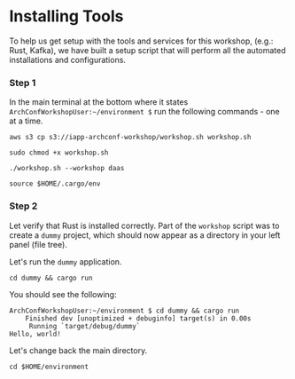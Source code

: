 # Installing Tools

To help us get setup with the tools and services for this workshop, \(e.g.: Rust, Kafka\), we have built a setup script that will perform all the automated installations and configurations.

### Step 1

In the main terminal at the bottom where it states `ArchConfWorkshopUser:~/environment $` run the following commands - one at a time.

```text
aws s3 cp s3://iapp-archconf-workshop/workshop.sh workshop.sh
```

```text
sudo chmod +x workshop.sh
```

```text
./workshop.sh --workshop daas
```

```text
source $HOME/.cargo/env
```

### Step 2

Let verify that Rust is installed correctly. Part of the `workshop` script was to create a `dummy` project, which should now appear as a directory in your left panel \(file tree\).

Let's run the `dummy` application.

```text
cd dummy && cargo run
```

You should see the following:

```text
ArchConfWorkshopUser:~/environment $ cd dummy && cargo run                                                                                                                                 
    Finished dev [unoptimized + debuginfo] target(s) in 0.00s
     Running `target/debug/dummy`
Hello, world!
```

Let's change back the main directory.

```text
cd $HOME/environment
```

